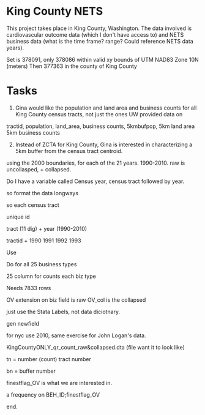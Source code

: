 King County NETS
===========
This project takes place in King County, Washington. The data involved is cardiovascular outcome data (which I don't have access to) and NETS business data (what is the time frame? range? Could reference NETS data years).

Set is 378091, only 378086 within valid xy bounds of UTM NAD83 Zone 10N (meters)
Then 377363 in the county of King County


Tasks
=====

1. Gina would like the population and land area and business counts for all King County census tracts, not just the ones UW provided data on

tractid, population, land_area, business counts, 5kmbufpop, 5km land area 5km business counts



2. Instead of ZCTA for King County, Gina is interested in characterizing a 5km buffer from the census tract centroid.



using the 2000 boundaries, for each of the 21 years. 1990-2010. raw is uncollasped, + collapsed. 

Do I have a variable called Census year, census tract followed by year. 


so format the data longways

so each census tract

unique id 


tract (11 dig) + year (1990-2010)


tractid + 1990
			1991
			1992
			1993


Use 

Do for all 25 business types

25 column for counts each biz type

Needs 7833 rows

OV extension on biz field is raw
OV_col is the collapsed




just use the Stata Labels, not data diciotnary. 


gen newfield 


for nyc use 2010, same exercise for John Logan's data. 

KingCountyONLY_qr_count_raw&collapsed.dta (file want it to look like)

tn = number (count) tract number

bn = buffer number 


finestflag_OV is what we are interested in.

a frequency on BEH_ID;finestflag_OV

<!---
Scripts
=======

The following are the list of folders with scripts for this project:

00_dir_struct

01_tanya_stata_code

02_input

03_spatial_join

04_prior_constructed_census_vars

05_census_data_esri_pop_land_water_area

06_add_projected_xy_and_uid_for_round_10m_xy

07_buffers

99-clean_up.py

XX_join_tables_stata
-->

end. 
